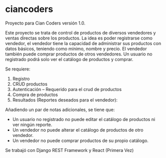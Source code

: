# ciancoders
Proyecto para Cian Coders versión 1.0.

Este proyecto se trata de control de productos de diversos vendedores y ventas directas sobre los productos. La idea es poder registrarse como vendedor, el vendedor tiene la capacidad de administrar sus productos con datos básicos, teniendo como mínimo, nombre y precio. El vendedor también puede comprar productos de otros vendedores. Un usuario no registrado podrá solo ver el catálogo de productos y comprar.

Se requiere:
1. Registro
2. CRUD productos
3. Autenticación – Requerido para el crud de productos
4. Compra de productos
5. Resultados (Reportes deseados para el vendedor):

Añadiendo un par de notas adicionales, se tiene que:
- Un usuario no registrado no puede editar el catálogo de productos ni ver
ningún reporte.
- Un vendedor no puede alterar el catálogo de productos de otro vendedor.
- Un vendedor no puede comprar productos de su propio catálogo.

Se trabajó con Django REST Framework y React (Primera Vez)
